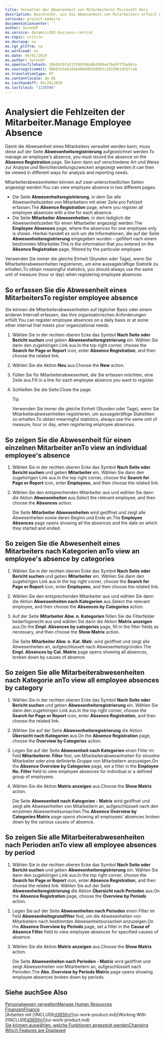 ```yaml
---
title: Verwalten der Abwesenheit von Mitarbeitern| Microsoft Docs
description: Beschreibt, wie die Abwesenheit von Mitarbeitern erfasst wird und Abwesenheitsstatistiken analysiert werden.
services: project-madeira
documentationcenter: ''
author: SorenGP
ms.service: dynamics365-business-central
ms.topic: article
ms.devlang: na
ms.tgt_pltfrm: na
ms.workload: na
ms.date: 04/01/2019
ms.author: SorenGP
ms.openlocfilehash: 29b1b29fa1115991b8a8bd569a476e977fba8dce
ms.sourcegitcommit: 60b87e5eb32bb408dd65b9855c29159b1dfbfca8
ms.translationtype: HT
ms.contentlocale: de-DE
ms.lasthandoff: 04/29/2019
ms.locfileid: "1238596"
---
```

# <a name="manage-employee-absence"></a><span data-ttu-id="af903-103">Analysiert die Fehlzeiten der Mitarbeiter.</span><span class="sxs-lookup"><span data-stu-id="af903-103">Manage Employee Absence</span></span>
<span data-ttu-id="af903-104">Damit die Abwesenheit eines Mitarbeiters verwaltet werden kann, muss diese auf der Seite **Abwesenheitsregistrierung** aufgezeichnet werden.</span><span class="sxs-lookup"><span data-stu-id="af903-104">To manage an employee's absence, you must record the absence on the **Absence Registration** page.</span></span> <span data-ttu-id="af903-105">Sie kann dann auf verschiedene Art und Weise zur Analyse und Berichterstellungszwecken angezeigt werden.</span><span class="sxs-lookup"><span data-stu-id="af903-105">It can then be viewed in different ways for analysis and reporting needs.</span></span>

<span data-ttu-id="af903-106">Mitarbeiterabwesenheiten können auf zwei unterschiedlichen Seiten angezeigt werden:</span><span class="sxs-lookup"><span data-stu-id="af903-106">You can view employee absence in two different pages:</span></span>

* <span data-ttu-id="af903-107">Die Seite **Abwesenheitsregistrierung**, in dem Sie alle Abwesenheitszeiten von Mitarbetiern mit einer Zeile pro Fehlzeit erfassen.</span><span class="sxs-lookup"><span data-stu-id="af903-107">The **Absence Registration** page, where you register all employee absences with a line for each absence.</span></span>
* <span data-ttu-id="af903-108">Die Seite **Mitarbeiter Abwesenheiten**, in dem lediglich die Abwesenheitszeiten für einen Mitarbeiter angezeigt werden.</span><span class="sxs-lookup"><span data-stu-id="af903-108">The **Employee Absences** page, where the absences for one employee only is shown.</span></span> <span data-ttu-id="af903-109">Hierbei handelt es sich um die Informationen, die auf der Seite **Abwesenheitsregistrierung** eingegeben wurden – gefiltert nach einem bestimmten Mitarbeiter.</span><span class="sxs-lookup"><span data-stu-id="af903-109">This is the information that you entered on the **Absence Registration** page, filtered by the particular employee.</span></span>

<span data-ttu-id="af903-110">Verwenden Sie immer die gleiche Einheit (Stunden oder Tage), wenn Sie Mitarbeiterabwesenheiten registrieren, um eine aussagekräftige Statistik zu erhalten.</span><span class="sxs-lookup"><span data-stu-id="af903-110">To obtain meaningful statistics, you should always use the same unit of measure (hour or day) when registering employee absences.</span></span>

## <a name="to-register-employee-absence"></a><span data-ttu-id="af903-111">So erfassen Sie die Abwesenheit eines Mitarbeiters</span><span class="sxs-lookup"><span data-stu-id="af903-111">To register employee absence</span></span>
<span data-ttu-id="af903-112">Sie können die Mitarbeiterabwesenheiten auf täglicher Basis oder einem anderen Intervall erfassen, das Ihre organisatorischen Anforderungen erfüllt.</span><span class="sxs-lookup"><span data-stu-id="af903-112">You can register employee absences on a daily basis or at some other interval that meets your organizational needs.</span></span>

1. <span data-ttu-id="af903-113">Wählen Sie in der rechten oberen Ecke das Symbol **Nach Seite oder Bericht suchen** und geben **Abwesenheitsregistrierung** ein. Wählen Sie dann den zugehörigen Link aus.</span><span class="sxs-lookup"><span data-stu-id="af903-113">In the top right corner, choose the **Search for Page or Report** icon, enter **Absence Registration**, and then choose the related link.</span></span>
2. <span data-ttu-id="af903-114">Wählen Sie die Aktion **Neu** aus.</span><span class="sxs-lookup"><span data-stu-id="af903-114">Choose the **New** action.</span></span>
3. <span data-ttu-id="af903-115">Füllen Sie für Mitarbeiterabwesenheit, die Sie erfassen möchten, eine Zeile aus.</span><span class="sxs-lookup"><span data-stu-id="af903-115">Fill in a line for each employee absence you want to register.</span></span>
4. <span data-ttu-id="af903-116">Schließen Sie die Seite.</span><span class="sxs-lookup"><span data-stu-id="af903-116">Close the page.</span></span>

    > [!Tip]
    > <span data-ttu-id="af903-117">Verwenden Sie immer die gleiche Einheit (Stunden oder Tage), wenn Sie Mitarbeiterabwesenheiten registrieren, um aussagekräftige Statistiken zu erhalten.</span><span class="sxs-lookup"><span data-stu-id="af903-117">To obtain meaningful statistics, always use the same unit of measure, hour or day, when registering employee absences.</span></span>

## <a name="to-view-an-individual-employees-absence"></a><span data-ttu-id="af903-118">So zeigen Sie die Abwesenheit für einen einzelnen Mitarbeiter an</span><span class="sxs-lookup"><span data-stu-id="af903-118">To view an individual employee's absence</span></span>
1. <span data-ttu-id="af903-119">Wählen Sie in der rechten oberen Ecke das Symbol **Nach Seite oder Bericht suchen** und geben **Mitarbeiter** ein. Wählen Sie dann den zugehörigen Link aus.</span><span class="sxs-lookup"><span data-stu-id="af903-119">In the top right corner, choose the **Search for Page or Report** icon, enter **Employees**, and then choose the related link.</span></span>
2. <span data-ttu-id="af903-120">Wählen Sie den entsprechenden Mitarbeiter aus und wählen Sie dann die Aktion **Abwesenheiten** aus.</span><span class="sxs-lookup"><span data-stu-id="af903-120">Select the relevant employee, and then choose the **Absences** action.</span></span>

    <span data-ttu-id="af903-121">Die Seite **Mitarbeiter Abwesenheiten** wird geöffnet und zeigt alle Abwesenheiten sowie deren Beginn und Ende an.</span><span class="sxs-lookup"><span data-stu-id="af903-121">The **Employee Absences** page opens showing all the absences and the date on which they started and ended.</span></span>

## <a name="to-view-an-employees-absence-by-categories"></a><span data-ttu-id="af903-122">So zeigen Sie die Abwesenheit eines Mitarbeiters nach Kategorien an</span><span class="sxs-lookup"><span data-stu-id="af903-122">To view an employee's absence by categories</span></span>
1. <span data-ttu-id="af903-123">Wählen Sie in der rechten oberen Ecke das Symbol **Nach Seite oder Bericht suchen** und geben **Mitarbeiter** ein. Wählen Sie dann den zugehörigen Link aus.</span><span class="sxs-lookup"><span data-stu-id="af903-123">In the top right corner, choose the **Search for Page or Report** icon, enter **Employees**, and then choose the related link.</span></span>
2. <span data-ttu-id="af903-124">Wählen Sie den entsprechenden Mitarbeiter aus und wählen Sie dann die Aktion **Abwesenheiten nach Kategorien** aus.</span><span class="sxs-lookup"><span data-stu-id="af903-124">Select the relevant employee, and then choose the **Absences by Categories** action.</span></span>
3. <span data-ttu-id="af903-125">Auf der Seite **Mitarbeiter Abw. n. Kategorien** füllen Sie die Filterfelder bedarfsgerecht aus und wählen Sie dann die Aktion **Matrix anzeigen** aus.</span><span class="sxs-lookup"><span data-stu-id="af903-125">On the **Empl. Absences by categories** page, fill in the filter fields as necessary, and then choose the **Show Matrix** action.</span></span>

    <span data-ttu-id="af903-126">Die Seite **Mitarbeiter Abw. n. Kat. Matr.** wird geöffnet und zeigt alle Abwesenheiten an, aufgeschlüsselt nach Abwesenheitsgründen.</span><span class="sxs-lookup"><span data-stu-id="af903-126">The **Empl. Absences by Cat. Matrix** page opens showing all absences, broken down by causes of absence.</span></span>

## <a name="to-view-all-employee-absences-by-category"></a><span data-ttu-id="af903-127">So zeigen Sie alle Mitarbeiterabwesenheiten nach Kategorie an</span><span class="sxs-lookup"><span data-stu-id="af903-127">To view all employee absences by category</span></span>
1. <span data-ttu-id="af903-128">Wählen Sie in der rechten oberen Ecke das Symbol **Nach Seite oder Bericht suchen** und geben **Abwesenheitsregistrierung** ein. Wählen Sie dann den zugehörigen Link aus.</span><span class="sxs-lookup"><span data-stu-id="af903-128">In the top right corner, choose the **Search for Page or Report** icon, enter **Absence Registration**, and then choose the related link.</span></span>
2. <span data-ttu-id="af903-129">Wählen Sie auf der Seite **Abwesenheitsregistrierung** die Aktion **Übersicht nach Kategorien** aus.</span><span class="sxs-lookup"><span data-stu-id="af903-129">On the **Absence Registration** page, choose the **Overview by Categories** action.</span></span>
3. <span data-ttu-id="af903-130">Legen Sie auf der Seite **Abwesenheit nach Kategorien** einen Filter im Feld **Mitarbeiternr. Filter** fest, um Mitarbeiterabwesenheiten für einzelne Mitarbeiter oder eine definierte Gruppe von Mitarbeitern anzuzeigen.</span><span class="sxs-lookup"><span data-stu-id="af903-130">On the **Absence Overview by Categories** page, set a filter in the **Employee No. Filter** field to view employee absences for individual or a defined group of employees.</span></span>
4. <span data-ttu-id="af903-131">Wählen Sie die Aktion **Matrix anzeigen** aus.</span><span class="sxs-lookup"><span data-stu-id="af903-131">Choose the **Show Matrix** action.</span></span>

    <span data-ttu-id="af903-132">Die Seite **Abwesenheit nach Kategorien - Matrix** wird geöffnet und zeigt alle Abwesenheiten von Mitarbeitern an, aufgeschlüsselt nach den einzelnen Abwesenheitsursachen.</span><span class="sxs-lookup"><span data-stu-id="af903-132">The **Absence Overview by Categories Matrix** page opens showing all employees’ absences broken down by the various causes of absence.</span></span>

## <a name="to-view-all-employee-absences-by-period"></a><span data-ttu-id="af903-133">So zeigen Sie alle Mitarbeiterabwesenheiten nach Perioden an</span><span class="sxs-lookup"><span data-stu-id="af903-133">To view all employee absences by period</span></span>
1. <span data-ttu-id="af903-134">Wählen Sie in der rechten oberen Ecke das Symbol **Nach Seite oder Bericht suchen** und geben **Abwesenheitsregistrierung** ein. Wählen Sie dann den zugehörigen Link aus.</span><span class="sxs-lookup"><span data-stu-id="af903-134">In the top right corner, choose the **Search for Page or Report** icon, enter **Absence Registration**, and then choose the related link.</span></span>
   <span data-ttu-id="af903-135">Wählen Sie auf der Seite **Abwesenheitsregistrierung** die Aktion **Übersicht nach Perioden** aus.</span><span class="sxs-lookup"><span data-stu-id="af903-135">On the **Absence Registration** page, choose the **Overview by Periods** action.</span></span>
2. <span data-ttu-id="af903-136">Legen Sie auf der Seite **Abwesenheiten nach Perioden** einen Filter im Feld **Abwesenheitsgrundfilter** fest, um die Abwesenheiten von Mitarbeitern nach bestimmten Abwesenheitsursachen anzuzeigen.</span><span class="sxs-lookup"><span data-stu-id="af903-136">On the **Absence Overview by Periods** page, set a filter in the **Cause of Absence Filter** field to view employee absences for specified causes of absence.</span></span>
3. <span data-ttu-id="af903-137">Wählen Sie die Aktion **Matrix anzeigen** aus.</span><span class="sxs-lookup"><span data-stu-id="af903-137">Choose the **Show Matrix** action.</span></span>

    <span data-ttu-id="af903-138">Die Seite **Abwesenheiten nach Perioden - Matrix** wird geöffnet und zeigt Abwesenheiten von Mitarbeitern an, aufgeschlüsselt nach Perioden.</span><span class="sxs-lookup"><span data-stu-id="af903-138">The **Abs. Overview by Periods Matrix** page opens showing employee absences broken down by periods.</span></span>

## <a name="see-also"></a><span data-ttu-id="af903-139">Siehe auch</span><span class="sxs-lookup"><span data-stu-id="af903-139">See Also</span></span>
[<span data-ttu-id="af903-140">Personalwesen verwalten</span><span class="sxs-lookup"><span data-stu-id="af903-140">Manage Human Resources</span></span>](hr-manage-human-resources.md)  
[<span data-ttu-id="af903-141">Finanzen</span><span class="sxs-lookup"><span data-stu-id="af903-141">Finance</span></span>](finance.md)  
<span data-ttu-id="af903-142">[Arbeiten mit [!INCLUDE[d365fin](includes/d365fin_md.md)]](ui-work-product.md)</span><span class="sxs-lookup"><span data-stu-id="af903-142">[Working With [!INCLUDE[d365fin](includes/d365fin_md.md)]](ui-work-product.md)</span></span>  
[<span data-ttu-id="af903-143">Sie können auswählen, welche Funktionen angezeigt werden</span><span class="sxs-lookup"><span data-stu-id="af903-143">Changing Which Features are Displayed</span></span>](ui-experiences.md)
